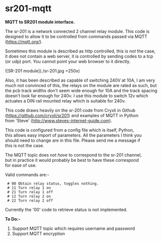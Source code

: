 # sr201-mqtt  
  
**MQTT to SR201 module interface.**  

The sr-201 is a network connected 2 channel relay module. This code is designed to 
allow it to be controlled from commands passed via MQTT (https://mqtt.org/).

Sometimes this module is described as http controlled, this is *not* the case, 
it does not contain a web server, it is controlled by sending codes to a tcp (or udp) port.
You cannot point your web browser to it directly.

![SR-201 module](./sr-201.jpg =250x)

Also, it has been described as capable of switching 240V at 10A, I am very much not 
convinced of this, the relays on the module are rated as such, but the pcb track widths 
don't seem wide enough for 10A and the track spacing doesn't look far enough for 240v. 
I use this module to switch 12v which actuates a DIN rail mounted relay which is 
suitable for 240v.


This code draws heavily on the sr-201 code from Cryxli in Github   
(https://github.com/cryxli/sr201) and examples of MQTT in Python   
from 'Steve' (http://www.steves-internet-guide.com).  
  
This code is configured from a config file which is itself, Python,   
this allows easy import of parameters. All the parameters I think you   
should need to change are in this file. Please send me a message if   
this is not the case.  
  
The MQTT topic does not *have* to correspond to the sr-201 channel,  
but in practice it would probably be best to have these correspond   
for ease of use.  
  
Valid commands are:-  

	 # 00 Obtain relay status, toggles nothing. 
	 # 11 Turn relay 1 on 
	 # 21 Turn relay 1 off 
	 # 12 Turn relay 2 on 
	 # 22 Turn relay 2 off  

Currently the '00' code to retrieve status is not implemented.  
  
  
**To Do:-**  
1. Support MQTT topic which requires username and password  
2. Support MQTT encryption
